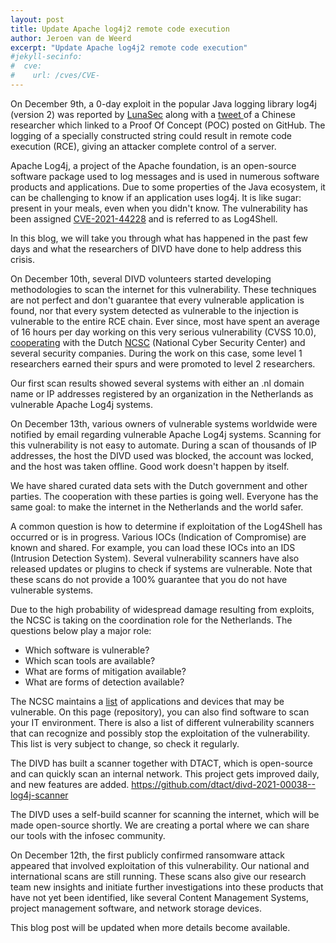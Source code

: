 ```yaml
---
layout: post
title: Update Apache log4j2 remote code execution
author: Jeroen van de Weerd
excerpt: "Update Apache log4j2 remote code execution"
#jekyll-secinfo:
#  cve:
#    url: /cves/CVE-
---
```


On December 9th, a 0-day exploit in the popular Java logging library log4j (version 2) was reported by [LunaSec](https://www.lunasec.io/docs/blog/log4j-zero-day/) along with a [tweet ](https://web.archive.org/web/20211209143038/https://twitter.com/P0rZ9/status/1468949890571337731)of a Chinese researcher which linked to a Proof Of Concept (POC) posted on GitHub. The logging of a specially constructed string could result in remote code execution (RCE), giving an attacker complete control of a server.

Apache Log4j, a project of the Apache foundation, is an open-source software package used to log messages and is used in numerous software products and applications. Due to some properties of the Java ecosystem,  it can be challenging to know if an application uses log4j. It is like sugar: present in your meals, even when you didn't know. The vulnerability has been assigned  [CVE-2021-44228](https://nvd.nist.gov/vuln/detail/CVE-2021-44228) and is referred to as Log4Shell.

In this blog, we will take you through what has happened in the past few days and what the researchers of DIVD have done to help address this crisis.

On December 10th, several DIVD volunteers started developing methodologies to scan the internet for this vulnerability. These techniques are not perfect and don't guarantee that every vulnerable application is found, nor that every system detected as vulnerable to the injection is vulnerable to the entire RCE chain. Ever since, most have spent an average of 16 hours per day working on this very serious vulnerability (CVSS 10.0), [cooperating](https://fd.nl/tech-en-innovatie/1423175/nationale-cyberwaakhond-roept-beveiligers-bijeen-vanwege-wereldwijd-lek) with the Dutch [NCSC](https://www.ncsc.nl/) (National Cyber Security Center) and several security companies. During the work on this case, some level 1 researchers earned their spurs and were promoted to level 2 researchers.

Our first scan results showed several systems with either an .nl domain name or IP addresses registered by an organization in the Netherlands as vulnerable Apache Log4j systems.

On December 13th, various owners of vulnerable systems worldwide were notified by email regarding vulnerable Apache Log4j systems. Scanning for this vulnerability is not easy to automate. During a scan of thousands of IP addresses, the host the DIVD used was blocked, the account was locked, and the host was taken offline. Good work doesn't happen by itself.

We have shared curated data sets with the Dutch government and other parties. The cooperation with these parties is going well. Everyone has the same goal: to make the internet in the Netherlands and the world safer.

A common question is how to determine if exploitation of the Log4Shell has occurred or is in progress. Various IOCs (Indication of Compromise) are known and shared. For example, you can load these IOCs into an IDS (Intrusion Detection System). Several vulnerability scanners have also released updates or plugins to check if systems are vulnerable. Note that these scans do not provide a 100% guarantee that you do not have vulnerable systems.

Due to the high probability of widespread damage resulting from exploits, the NCSC is taking on the coordination role for the Netherlands. The questions below play a major role:

* Which software is vulnerable?
* Which scan tools are available?
* What are forms of mitigation available?
* What are forms of detection available?

The NCSC maintains a [list](https://github.com/NCSC-NL/log4shell/tree/main/software) of applications and devices that may be vulnerable. On this page (repository), you can also find software to scan your IT environment. There is also a list of different vulnerability scanners that can recognize and possibly stop the exploitation of the vulnerability. This list is very subject to change, so check it regularly.

The DIVD has built a scanner together with DTACT, which is open-source and can quickly scan an internal network. This project gets improved daily, and new features are added. https://github.com/dtact/divd-2021-00038--log4j-scanner

The DIVD uses a self-build scanner for scanning the internet, which will be made open-source shortly. We are creating a portal where we can share our tools with the infosec community. 

On December 12th, the first publicly confirmed ransomware attack appeared that involved exploitation of this vulnerability. 
Our national and international scans are still running. These scans also give our research team new insights and initiate further investigations into these products that have not yet been identified, like several Content Management Systems, project management software, and network storage devices. 

This blog post will be updated when more details become available.
